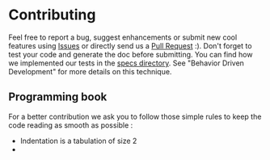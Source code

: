 # Contributing

Feel free to report a bug, suggest enhancements or submit new cool features using [Issues](https://github.com/AlexMili/torch-dataframe/issues) or directly send us a [Pull Request](https://github.com/AlexMili/torch-dataframe/pulls) :).
Don't forget to test your code and generate the doc before submitting. You can find how we implemented our tests in the [specs directory](https://github.com/AlexMili/torch-dataframe/tree/readme/specs). See "Behavior Driven Development" for more details on this technique.

## Programming book

For a better contribution we ask you to follow those simple rules to keep the code reading as smooth as possible :
- Indentation is a tabulation of size 2
- 